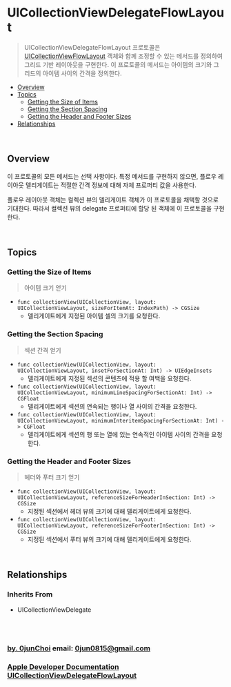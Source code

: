 # UICollectionViewDelegateFlowLayout
> UICollectionViewDelegateFlowLayout 프로토콜은 [UICollectionViewFlowLayout](https://developer.apple.com/documentation/uikit/uicollectionviewflowlayout) 객체와 함께 조정할 수 있는 메서드를 정의하여 그리드 기반 레이아웃을 구현한다. 이 프로토콜의 메서드는 아이템의 크기와 그리드의 아이템 사이의 간격을 정의한다.


* [Overview](#overview)
* [Topics](#topics)
    * [Getting the Size of Items](#getting-the-size-of-items)
    * [Getting the Section Spacing](#getting-the-section-spacing)
    * [Getting the Header and Footer Sizes](#getting-the-header-and-footer-sizes)
* [Relationships](#relationships)


&nbsp;    
## Overview
이 프로토콜의 모든 메서드는 선택 사항이다. 특정 메서드를 구현하지 않으면, 플로우 레이아웃 델리게이트는 적절한 간격 정보에 대해 자체 프로퍼티 값을 사용한다.


플로우 레이아웃 객체는 컬렉션 뷰의 델리게이트 객체가 이 프로토콜을 채택할 것으로 기대한다. 따라서 컬렉션 뷰의 delegate 프로퍼티에 할당 된 객체에 이 프로토콜을 구현한다.


&nbsp;      
## Topics
### Getting the Size of Items
> 아이템 크기 얻기

* `func collectionView(UICollectionView, layout: UICollectionViewLayout, sizeForItemAt: IndexPath) -> CGSize`
    * 델리게이트에게 지정된 아이템 셀의 크기를 요청한다.


### Getting the Section Spacing
> 섹션 간격 얻기

* `func collectionView(UICollectionView, layout: UICollectionViewLayout, insetForSectionAt: Int) -> UIEdgeInsets`
    * 델리게이트에게 지정된 섹션의 콘텐츠에 적용 할 여백을 요청한다.
* `func collectionView(UICollectionView, layout: UICollectionViewLayout, minimumLineSpacingForSectionAt: Int) -> CGFloat`
    * 델리게이트에게 섹션의 연속되는 행이나 열 사이의 간격을 요청한다.
* `func collectionView(UICollectionView, layout: UICollectionViewLayout, minimumInteritemSpacingForSectionAt: Int) -> CGFloat`
    * 델리게이트에게 섹션의 행 또는 열에 있는 연속적인 아이템 사이의 간격을 요청한다.
    

### Getting the Header and Footer Sizes
> 헤더와 푸터 크기 얻기

* `func collectionView(UICollectionView, layout: UICollectionViewLayout, referenceSizeForHeaderInSection: Int) -> CGSize`
    * 지정된 섹션에서 헤더 뷰의 크기에 대해 델리게이트에게 요청한다.
* `func collectionView(UICollectionView, layout: UICollectionViewLayout, referenceSizeForFooterInSection: Int) -> CGSize`
    * 지정된 섹션에서 푸터 뷰의 크기에 대해 델리게이트에게 요청한다.


&nbsp;      
## Relationships
### Inherits From
* UICollectionViewDelegate


&nbsp;      
&nbsp;      
### [by. 0junChoi](https://github.com/0jun0815) email: <0jun0815@gmail.com>
### [Apple Developer Documentation UICollectionViewDelegateFlowLayout](https://developer.apple.com/documentation/uikit/uicollectionviewdelegateflowlayout)
